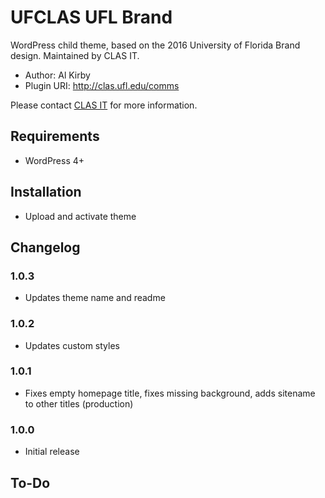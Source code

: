 UFCLAS UFL Brand
================

WordPress child theme, based on the 2016 University of Florida Brand design. Maintained by CLAS IT.

- Author: Al Kirby
- Plugin URI: http://clas.ufl.edu/comms

Please contact [CLAS IT](https://it.clas.ufl.edu/) for more information.

Requirements
------------
- WordPress 4+


Installation
------------
- Upload and activate theme

Changelog
---------
### 1.0.3
- Updates theme name and readme

### 1.0.2 
- Updates custom styles

### 1.0.1 
- Fixes empty homepage title, fixes missing background, adds sitename to other titles (production)

### 1.0.0 
- Initial release

To-Do
-----



